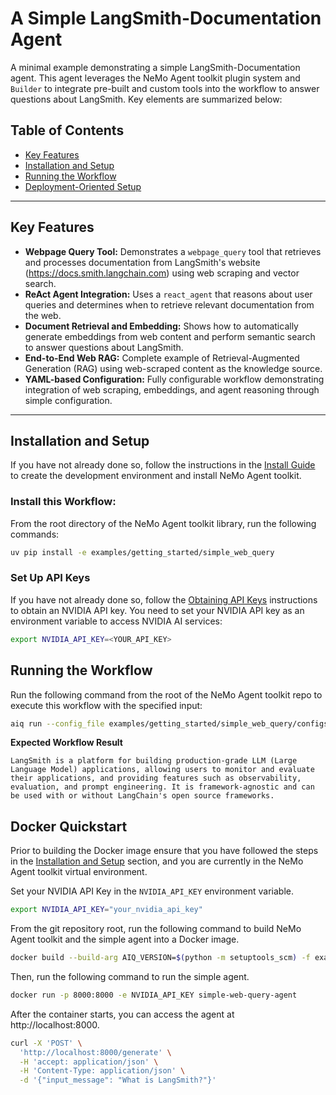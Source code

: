 <!--
SPDX-FileCopyrightText: Copyright (c) 2025, NVIDIA CORPORATION & AFFILIATES. All rights reserved.
SPDX-License-Identifier: Apache-2.0

Licensed under the Apache License, Version 2.0 (the "License");
you may not use this file except in compliance with the License.
You may obtain a copy of the License at

http://www.apache.org/licenses/LICENSE-2.0

Unless required by applicable law or agreed to in writing, software
distributed under the License is distributed on an "AS IS" BASIS,
WITHOUT WARRANTIES OR CONDITIONS OF ANY KIND, either express or implied.
See the License for the specific language governing permissions and
limitations under the License.
-->

# A Simple LangSmith-Documentation Agent

A minimal example demonstrating a simple LangSmith-Documentation agent. This agent leverages the NeMo Agent toolkit plugin system and `Builder` to integrate pre-built and custom tools into the workflow to answer questions about LangSmith. Key elements are summarized below:

## Table of Contents

* [Key Features](#key-features)
* [Installation and Setup](#installation-and-setup)
* [Running the Workflow](#running-the-workflow)
* [Deployment-Oriented Setup](#docker-quickstart)

---

## Key Features

- **Webpage Query Tool:** Demonstrates a `webpage_query` tool that retrieves and processes documentation from LangSmith's website (https://docs.smith.langchain.com) using web scraping and vector search.
- **ReAct Agent Integration:** Uses a `react_agent` that reasons about user queries and determines when to retrieve relevant documentation from the web.
- **Document Retrieval and Embedding:** Shows how to automatically generate embeddings from web content and perform semantic search to answer questions about LangSmith.
- **End-to-End Web RAG:** Complete example of Retrieval-Augmented Generation (RAG) using web-scraped content as the knowledge source.
- **YAML-based Configuration:** Fully configurable workflow demonstrating integration of web scraping, embeddings, and agent reasoning through simple configuration.

---

## Installation and Setup

If you have not already done so, follow the instructions in the [Install Guide](../../../docs/source/quick-start/installing.md#install-from-source) to create the development environment and install NeMo Agent toolkit.

### Install this Workflow:

From the root directory of the NeMo Agent toolkit library, run the following commands:

```bash
uv pip install -e examples/getting_started/simple_web_query
```

### Set Up API Keys
If you have not already done so, follow the [Obtaining API Keys](../../../docs/source/quick-start/installing.md#obtaining-api-keys) instructions to obtain an NVIDIA API key. You need to set your NVIDIA API key as an environment variable to access NVIDIA AI services:

```bash
export NVIDIA_API_KEY=<YOUR_API_KEY>
```

## Running the Workflow

Run the following command from the root of the NeMo Agent toolkit repo to execute this workflow with the specified input:

```bash
aiq run --config_file examples/getting_started/simple_web_query/configs/config.yml --input "What is LangSmith?"
```

**Expected Workflow Result**
```
LangSmith is a platform for building production-grade LLM (Large Language Model) applications, allowing users to monitor and evaluate their applications, and providing features such as observability, evaluation, and prompt engineering. It is framework-agnostic and can be used with or without LangChain's open source frameworks.
```

## Docker Quickstart

Prior to building the Docker image ensure that you have followed the steps in the [Installation and Setup](#installation-and-setup) section, and you are currently in the NeMo Agent toolkit virtual environment.

Set your NVIDIA API Key in the `NVIDIA_API_KEY` environment variable.

```bash
export NVIDIA_API_KEY="your_nvidia_api_key"
```

From the git repository root, run the following command to build NeMo Agent toolkit and the simple agent into a Docker image.

```bash
docker build --build-arg AIQ_VERSION=$(python -m setuptools_scm) -f examples/getting_started/simple_web_query/Dockerfile -t simple-web-query-agent .
```

Then, run the following command to run the simple agent.

```bash
docker run -p 8000:8000 -e NVIDIA_API_KEY simple-web-query-agent
```

After the container starts, you can access the agent at http://localhost:8000.

```bash
curl -X 'POST' \
  'http://localhost:8000/generate' \
  -H 'accept: application/json' \
  -H 'Content-Type: application/json' \
  -d '{"input_message": "What is LangSmith?"}'
```
